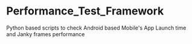 # Performance_Test_Framework
Python based scripts to check Android based Mobile's App Launch time and Janky frames performance
